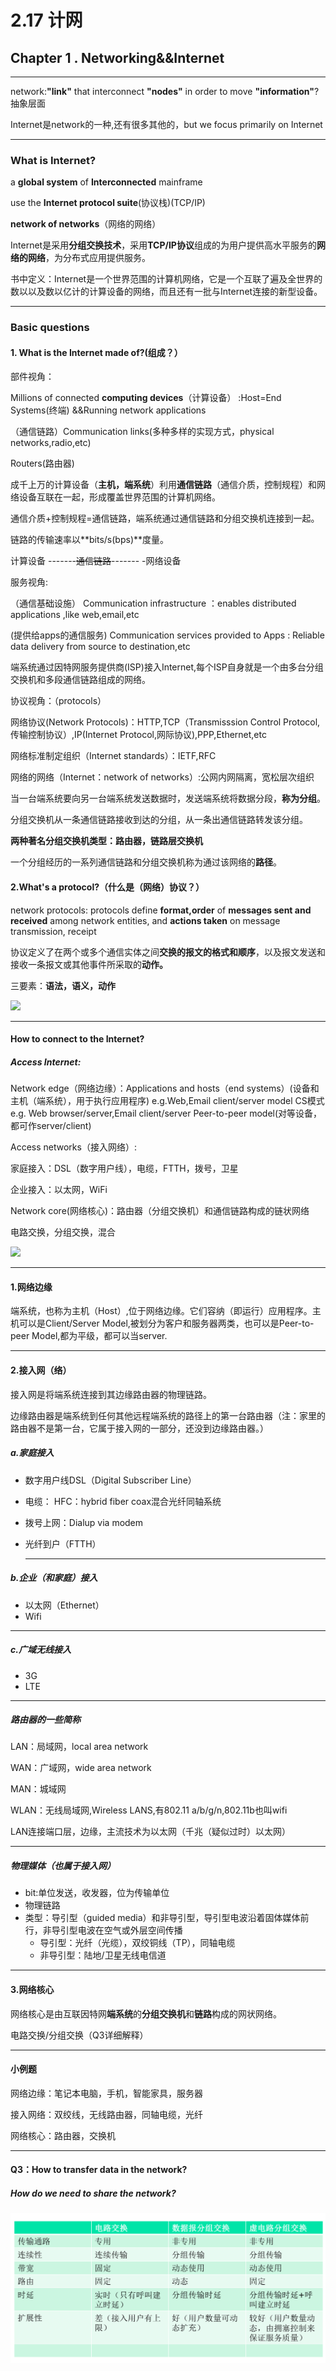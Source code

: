 # 2.17 计网

## Chapter 1 . Networking&&Internet

---

network:**"link"** that interconnect **"nodes"** in order to move **"information"**?抽象层面

Internet是network的一种,还有很多其他的，but we focus primarily on Internet

---

### What is Internet?

a **global system** of **Interconnected** mainframe  

use the **Internet protocol suite**(协议栈)(TCP/IP)

**network of networks**（网络的网络）

Internet是采用**分组交换技术**，采用**TCP/IP协议**组成的为用户提供高水平服务的**网络的网络**，为分布式应用提供服务。

书中定义：Internet是一个世界范围的计算机网络，它是一个互联了遍及全世界的数以以及数以亿计的计算设备的网络，而且还有一批与Internet连接的新型设备。

---

### Basic questions

#### 1. What is the Internet made of?(组成？）

部件视角：

Millions of connected **computing devices**（计算设备） :Host=End Systems(终端) &&Running network applications

（通信链路）Communication links(多种多样的实现方式，physical networks,radio,etc)

Routers(路由器)

成千上万的计算设备（**主机，端系统**）利用**通信链路**（通信介质，控制规程）和网络设备互联在一起，形成覆盖世界范围的计算机网络。

通信介质+控制规程=通信链路，端系统通过通信链路和分组交换机连接到一起。

链路的传输速率以**bits/s(bps)**度量。

计算设备  -------~~通信链路~~------- -网络设备

服务视角:

（通信基础设施） Communication infrastructure ：enables distributed applications   ,like web,email,etc

(提供给apps的通信服务) Communication services provided to Apps : Reliable data delivery from source to destination,etc

端系统通过因特网服务提供商(ISP)接入Internet,每个ISP自身就是一个由多台分组交换机和多段通信链路组成的网络。

协议视角：（protocols）

网络协议(Network Protocols)：HTTP,TCP（Transmisssion Control Protocol,传输控制协议）,IP(Internet Protocol,网际协议),PPP,Ethernet,etc

网络标准制定组织（Internet standards）：IETF,RFC

网络的网络（Internet：network of networks）:公网内网隔离，宽松层次组织

当一台端系统要向另一台端系统发送数据时，发送端系统将数据分段，**称为分组**。

分组交换机从一条通信链路接收到达的分组，从一条出通信链路转发该分组。

**两种著名分组交换机类型：路由器，链路层交换机**

一个分组经历的一系列通信链路和分组交换机称为通过该网络的**路径**。

#### 2.What's a protocol?（什么是（网络）协议？）

network protocols: protocols define **format,order** of **messages sent and received** among network entities, and **actions taken** on message transmission, receipt

协议定义了在两个或多个通信实体之间**交换的报文的格式和顺序**，以及报文发送和接收一条报文或其他事件所采取的**动作。**

三要素：**语法，语义，动作**

![](Images/打招呼.jpg)



---

#### How to connect to the Internet?

##### Access Internet:

Network edge（网络边缘）：Applications and hosts（end systems）(设备和主机（端系统），用于执行应用程序)    e.g.Web,Email   client/server model CS模式 e.g. Web browser/server,Email client/server     Peer-to-peer model(对等设备，都可作server/client)

Access networks（接入网络）:

家庭接入：DSL（数字用户线），电缆，FTTH，拨号，卫星

企业接入：以太网，WiFi

Network core(网络核心)：路由器（分组交换机）和通信链路构成的链状网络

电路交换，分组交换，混合

![](Images/端系统交互.jpg)

---

#### 1.网络边缘

端系统，也称为主机（Host）,位于网络边缘。它们容纳（即运行）应用程序。主机可以是Client/Server Model,被划分为客户和服务器两类，也可以是Peer-to-peer Model,都为平级，都可以当server.

---

#### 2.接入网（络）

接入网是将端系统连接到其边缘路由器的物理链路。

边缘路由器是端系统到任何其他远程端系统的路径上的第一台路由器（注：家里的路由器不是第一台，它属于接入网的一部分，还没到边缘路由器。）

##### a.家庭接入

- 数字用户线DSL（Digital Subscriber Line） 

- 电缆： HFC：hybrid fiber coax混合光纤同轴系统

- 拨号上网：Dialup via modem

- 光纤到户（FTTH）

  ----

  

##### b.企业（和家庭）接入

- 以太网（Ethernet）
- Wifi

---

##### c.广域无线接入

- 3G
- LTE

---

##### 路由器的一些简称

LAN：局域网，local area network

WAN：广域网，wide area network

MAN：城域网

WLAN：无线局域网,Wireless LANS,有802.11 a/b/g/n,802.11b也叫wifi

LAN连接端口层，边缘，主流技术为以太网（千兆（疑似过时）以太网）

---

##### 物理媒体（也属于接入网）

- bit:单位发送，收发器，位为传输单位
- 物理链路
- 类型：导引型（guided media）和非导引型，导引型电波沿着固体媒体前行，非导引型电波在空气或外层空间传播
  - 导引型：光纤（光缆），双绞铜线（TP），同轴电缆
  - 非导引型：陆地/卫星无线电信道
  

---

#### 3.网络核心

网络核心是由互联因特网**端系统**的**分组交换机**和**链路**构成的网状网络。

电路交换/分组交换（Q3详细解释）

---

#### 小例题

网络边缘：笔记本电脑，手机，智能家具，服务器

接入网络：双绞线，无线路由器，同轴电缆，光纤

网络核心：路由器，交换机

---

#### Q3：How to transfer data in the network?

##### How do we need to share the network?

![](Images/交换比较.png)











